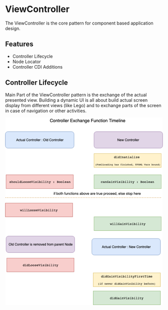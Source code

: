 # ViewController

The ViewController is the core pattern for component based application design.

## Features

- Controller Lifecycle
- Node Locator
- Controller CDI Additions

## Controller Lifecycle

Main Part of the ViewController pattern is the exchange of the actual presented view.
Building a dynamic UI is all about build actual screen display from different
views (like Lego) and to exchange parts of the screen in case of navigation or other activities.

![](../draw/controller_exchange.png)

